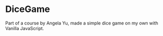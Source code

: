 # DiceGame
Part of a course by Angela Yu, made a simple dice game on my own with Vanilla JavaScript.
